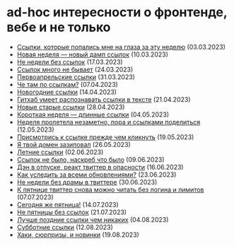 # ad-hoc интересности о фронтенде, вебе и не только

- [Ссылки, которые попались мне на глаза за эту неделю](https://github.com/nulladdict/tonikaku-news/blob/main/posts/2023-03-03.md) (03.03.2023)
- [Новая неделя — новый дамп ссылок](https://github.com/nulladdict/tonikaku-news/blob/main/posts/2023-03-10.md) (10.03.2023)
- [Не недели без ссылок](https://github.com/nulladdict/tonikaku-news/blob/main/posts/2023-03-17.md) (17.03.2023)
- [Ссылок много не бывает](https://github.com/nulladdict/tonikaku-news/blob/main/posts/2023-03-24.md) (24.03.2023)
- [Первоапрельские ссылки](https://github.com/nulladdict/tonikaku-news/blob/main/posts/2023-03-31.md) (31.03.2023)
- [Че там по ссылкам?](https://github.com/nulladdict/tonikaku-news/blob/main/posts/2023-04-07.md) (07.04.2023)
- [Новогодние ссылки](https://github.com/nulladdict/tonikaku-news/blob/main/posts/2023-04-14.md) (14.04.2023)
- [Гитхаб умеет распознавать ссылки в тексте](https://github.com/nulladdict/tonikaku-news/blob/main/posts/2023-04-21.md) (21.04.2023)
- [Новые старые ссылки](https://github.com/nulladdict/tonikaku-news/blob/main/posts/2023-04-28.md) (28.04.2023)
- [Короткая неделя — длинные ссылки](https://github.com/nulladdict/tonikaku-news/blob/main/posts/2023-05-04.md) (04.05.2023)
- [Неделя пролетела незаметно, пора и ссылками поделиться](https://github.com/nulladdict/tonikaku-news/blob/main/posts/2023-05-12.md) (12.05.2023)
- [Присмотрись к ссылке прежде чем кликнуть](https://github.com/nulladdict/tonikaku-news/blob/main/posts/2023-05-19.md) (19.05.2023)
- [Я твой домен зазиповал](https://github.com/nulladdict/tonikaku-news/blob/main/posts/2023-05-26.md) (26.05.2023)
- [Летние ссылки](https://github.com/nulladdict/tonikaku-news/blob/main/posts/2023-06-02.md) (02.06.2023)
- [Ссылок не было, наскреб что было](https://github.com/nulladdict/tonikaku-news/blob/main/posts/2023-06-09.md) (09.06.2023)
- [Дэн в отпуске, реакт твиттер в опасности](https://github.com/nulladdict/tonikaku-news/blob/main/posts/2023-06-16.md) (16.06.2023)
- [Как уследить за всеми обновлениями?](https://github.com/nulladdict/tonikaku-news/blob/main/posts/2023-06-23.md) (23.06.2023)
- [Не недели без драмы в твиттере](https://github.com/nulladdict/tonikaku-news/blob/main/posts/2023-06-30.md) (30.06.2023)
- [К пятнице твиттер снова можно читать без логина и лимитов](https://github.com/nulladdict/tonikaku-news/blob/main/posts/2023-07-07.md) (07.07.2023)
- [Сегодня же пятница!](https://github.com/nulladdict/tonikaku-news/blob/main/posts/2023-07-14.md) (14.07.2023)
- [Не пятницы без ссылок](https://github.com/nulladdict/tonikaku-news/blob/main/posts/2023-07-21.md) (21.07.2023)
- [Лучше поздние ссылки чем никаких](https://github.com/nulladdict/tonikaku-news/blob/main/posts/2023-08-04.md) (04.08.2023)
- [Субботние ссылки](https://github.com/nulladdict/tonikaku-news/blob/main/posts/2023-08-12.md) (12.08.2023)
- [Хаки, сюрпризы, и новинки](https://github.com/nulladdict/tonikaku-news/blob/main/posts/2023-08-19.md) (19.08.2023)
